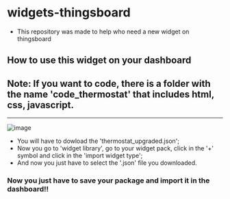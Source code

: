 # widgets-thingsboard
 
* This repository was made to help who need a new widget on thingsboard

## How to use this widget on your dashboard 

## Note: If you want to code, there is a folder with the name 'code_thermostat' that includes html, css, javascript.
<hr>

![image](https://github.com/nicolas-davila/widgets-thingsboard/assets/123404361/2551257a-42c5-498b-b5e3-7e9bb08f5880)

- You will have to dowload the 'thermostat_upgraded.json';
- Now you go to 'widget library', go to your widget pack, click in the '+' symbol and click in the 'import widget type';
- And now you just have to select the '.json' file you downloaded.

### Now you just have to save your package and import it in the dashboard!!
